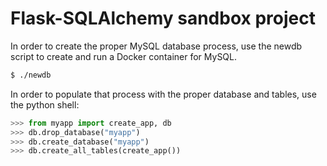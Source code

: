 # Flask-SQLAlchemy sandbox project

In order to create the proper MySQL database process, use the newdb script to create and run
a Docker container for MySQL.

```bash
$ ./newdb
```

In order to populate that process with the proper database and tables, use the python shell:

```python
>>> from myapp import create_app, db
>>> db.drop_database("myapp")
>>> db.create_database("myapp")
>>> db.create_all_tables(create_app())
```
